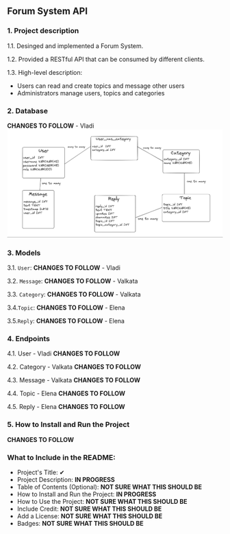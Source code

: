 ## Forum System API


### 1. Project description
1.1. Desinged and implemented a Forum System.

1.2. Provided a RESTful API that can be consumed by different clients.

1.3. High-level description:
- Users can read and create topics and message other users
- Administrators manage users, topics and categories


### 2. Database
**CHANGES TO FOLLOW** - Vladi
![database](./database.png)


### 3. Models
3.1. `User`: **CHANGES TO FOLLOW** - Vladi

3.2. `Message`: **CHANGES TO FOLLOW** - Valkata

3.3. `Category`: **CHANGES TO FOLLOW** - Valkata

3.4.`Topic`: **CHANGES TO FOLLOW** - Elena

3.5.`Reply`: **CHANGES TO FOLLOW** - Elena


### 4. Endpoints

4.1. User - Vladi
**CHANGES TO FOLLOW**

4.2. Category - Valkata
**CHANGES TO FOLLOW**
 
4.3. Message - Valkata
**CHANGES TO FOLLOW**

4.4. Topic - Elena
**CHANGES TO FOLLOW**

4.5. Reply - Elena
**CHANGES TO FOLLOW**


### 5. How to Install and Run the Project
**CHANGES TO FOLLOW**

### What to Include in the README:
- Project's Title: ✔ 
- Project Description: **IN PROGRESS**
- Table of Contents (Optional): **NOT SURE WHAT THIS SHOULD BE**
- How to Install and Run the Project: **IN PROGRESS**
- How to Use the Project: **NOT SURE WHAT THIS SHOULD BE**
- Include Credit: **NOT SURE WHAT THIS SHOULD BE**
- Add a License: **NOT SURE WHAT THIS SHOULD BE**
- Badges: **NOT SURE WHAT THIS SHOULD BE**